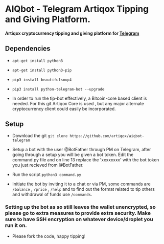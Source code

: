 # AIQbot - Telegram Artiqox Tipping and Giving Platform.
 
#### Artiqox cryptocurrency tipping and giving platform for [Telegram](https://telegram.org)


## Dependencies 

*  `apt-get install python3`
*  `apt-get install python3-pip`
*  `pip3 install beautifulsoup4`
*  `pip3 install python-telegram-bot --upgrade`

* In order to run the tip-bot effectively, a Bitcoin-core based client is needed. For this git Artiqox Core is used , but any major alternate cryptocurrency client could easily be incorporated.

## Setup

* Download the git
`git clone https://github.com/artiqox/aiqbot-telegram`

* Setup a bot with the user @BotFather through PM on Telegram, after going through a setup you will be given a bot token. Edit the command.py file and on line 13 replace the 'xxxxxxxx' with the bot token you just recieved from @BotFather. 

*  Run the script 
`python3 command.py`

*  Initiate the bot by inviting it to a chat or via PM, some commands are `/balance` , `/price` , `/help` and to find out the format related to tip others and withdrawal of funds use `/commands`.

### Setting up the bot as so still leaves the wallet unencrypted, so please go to extra measures to provide extra security. Make sure to have SSH encryption on whatever device/droplet you run it on. 

*  Please fork the code, happy tipping! 




